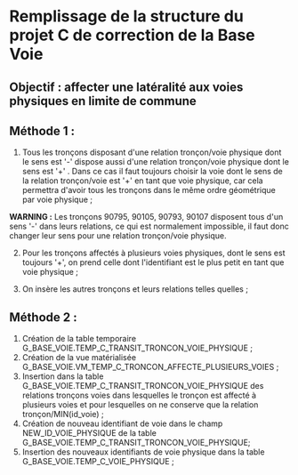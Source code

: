 # Remplissage de la structure du projet C de correction de la Base Voie

## Objectif : affecter une latéralité aux voies physiques en limite de commune

## Méthode 1 :
1. Tous les tronçons disposant d'une relation tronçon/voie physique dont le sens est '-' dispose aussi d'une relation tronçon/voie physique dont le sens est '+' . Dans ce cas il faut toujours choisir la voie dont le sens de la relation tronçon/voie est '+' en tant que voie physique, car cela permettra d'avoir tous les tronçons dans le même ordre géométrique par voie physique ;

**WARNING :**
Les tronçons 90795, 90105, 90793, 90107 disposent tous d'un sens '-' dans leurs relations, ce qui est normalement impossible, il faut donc changer leur sens pour une relation tronçon/voie physique.

2. Pour les tronçons affectés à plusieurs voies physiques, dont le sens est toujours '+', on prend celle dont l'identifiant est le plus petit en tant que voie physique ;

3. On insère les autres tronçons et leurs relations telles quelles ;

## Méthode 2 :
1. Création de la table temporaire G_BASE_VOIE.TEMP_C_TRANSIT_TRONCON_VOIE_PHYSIQUE ;
2. Création de la vue matérialisée G_BASE_VOIE.VM_TEMP_C_TRONCON_AFFECTE_PLUSIEURS_VOIES ;
3. Insertion dans la table G_BASE_VOIE.TEMP_C_TRANSIT_TRONCON_VOIE_PHYSIQUE des relations tronçons voies dans lesquelles le tronçon est affecté à plusieurs voies et pour lesquelles on ne conserve que la relation tronçon/MIN(id_voie) ;
4. Création de nouveau identifiant de voie dans le champ NEW_ID_VOIE_PHYSIQUE de la table G_BASE_VOIE.TEMP_C_TRANSIT_TRONCON_VOIE_PHYSIQUE;
5. Insertion des nouveaux identifiants de voie physique dans la table G_BASE_VOIE.TEMP_C_VOIE_PHYSIQUE ;
